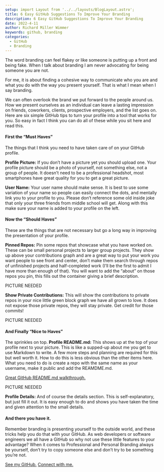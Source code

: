```yaml
---
setup: import Layout from '../../layouts/BlogLayout.astro';
title: 6 Easy GitHub Suggestions To Improve Your Branding
description: 6 Easy GitHub Suggestions To Improve Your Branding
date: 2022-4-11
author: Richard Miller Wimmer
keywords: github, branding
categories:
  - GitHub
  - Branding
---
```


The word branding can feel flakey or like someone is putting up a front and being fake. When I talk about branding I am never advocating for being someone you are not.

For me, it is about finding a cohesive way to communicate who you are and what you do with the way you present yourself. That is what I mean when I say branding.

We can often overlook the brand we put forward to the people around us. How we present ourselves as an individual can leave a lasting impression on friends, coworkers, clients, prospective employers, and the list goes on.
Here are six simple GitHub tips to turn your profile into a tool that works for you. So easy in fact I think you can do all of these while you sit here and read this.

#### First the “Must Haves”

The things that I think you need to have taken care of on your GitHub profile.

**Profile Picture:** If you don’t have a picture yet you should upload one. Your profile picture should be a photo of yourself, not something else, not a group of people. It doesn’t need to be a professional headshot, most smartphones have great quality for you to get a great picture.

**User Name:** Your user name should make sense. It is best to use some variation of your name so people can easily connect the dots, and mentally link you to your profile to you. Please don’t reference some old inside joke that only your three friends from middle school will get. Along with this make sure your name is added to your profile on the left.

#### Now the “Should Haves”

These are the things that are not necessary but go a long way in improving the presentation of your profile.

**Pinned Repos:** Pin some repos that showcase what you have worked on. These can be small personal projects to larger group projects. They show up above your contributions graph and are a great way to put your work you want people to see front and center, don’t make them search through repos of unfinished projects and half-completed work (I’ll be the first to admit I have more than enough of that). You will want to add the “about” on those repos you pin, this fills out the container giving a brief description.

PICTURE NEEDED

**Show Private Contributions:** This will show the contributions to private repos in your nice little green block graph we have all grown to love. It does not expose those private repos, they will stay private. Get credit for those commits!

PICTURE NEEDED

#### And Finally “Nice to Haves”

The sprinkles on top.
**Profile README.md:** This shows up at the top of your profile next to your picture. This is like a supped-up about me you get to use Markdown to write. A few more steps and planning are required for this but well worth it. How to do this is less obvious than the other items here. What you need to do is create a repo with the same name as your username, make it public and add the REAMDME.md.

[Great GitHub README.md walkthrough.](https://dev.to/github/how-to-create-a-github-profile-readme-jha)

PICTURE NEEDED

**Profile Details:** And of course the details section. This is self-explanatory, but just fill it out. It is easy enough to do and shows you have taken the time and given attention to the small details.

#### And there you have it.

Remember branding is presenting yourself to the outside world, and these tricks help you do that with your GitHub. As web developers or software engineers we all have a GitHub so why not use these little features to your advantage?
When it comes to Professional and Personal Branding always be yourself, don’t try to copy someone else and don’t try to be something you’re not.

[See my GitHub.](https://github.com/RichardMillerWimmer)
[Connect with me.](https://www.linkedin.com/in/richard-miller-wimmer/)
